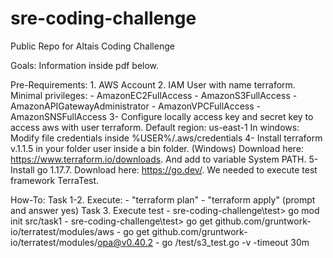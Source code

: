 # sre-coding-challenge
Public Repo for Altais Coding Challenge

Goals: Information inside pdf below.

Pre-Requirements: 
    1. AWS Account
    2. IAM User with name terraform. Minimal privileges: 
        - AmazonEC2FullAccess
        - AmazonS3FullAccess
        - AmazonAPIGatewayAdministrator
        - AmazonVPCFullAccess
        - AmazonSNSFullAccess
    3- Configure locally access key and secret key to access aws with user terraform. 
        Default region: us-east-1
        In windows: Modify file credentials inside %USER%/.aws/credentials
    4- Install terraform v.1.1.5 in your folder user inside a bin folder. (Windows) Download here: https://www.terraform.io/downloads. And add to variable System PATH.
    5- Install go 1.17.7. Download here: https://go.dev/. We needed to execute test framework TerraTest.

How-To:
    Task 1-2. Execute:
        - "terraform plan" 
        - "terraform apply" (prompt and answer yes) 
    Task 3. Execute test
        - sre-coding-challenge\test> go mod init src/task1
        - sre-coding-challenge\test> go get github.com/gruntwork-io/terratest/modules/aws 
        - go get github.com/gruntwork-io/terratest/modules/opa@v0.40.2
        - go /test/s3_test.go -v -timeout 30m

    